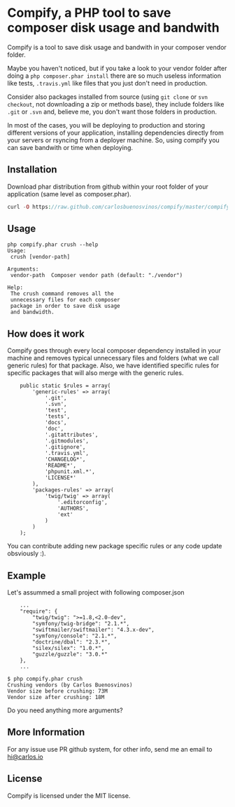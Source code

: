 Compify, a PHP tool to save composer disk usage and bandwith
============================================================

Compify is a tool to save disk usage and bandwith in your composer vendor folder.

Maybe you haven't noticed, but if you take a look to your vendor folder after doing
a ```php composer.phar install``` there are so much useless information like tests,
```.travis.yml``` like files that you just don't need in production.

Consider also packages installed from source (using ```git clone``` or ```svn checkout```, not
downloading a zip or methods base), they include folders like ```.git``` or ```.svn``` and, believe me,
you don't want those folders in production.

In most of the cases, you will be deploying to production and storing different versions
of your application, installing dependencies directly from your servers or rsyncing
from a deployer machine. So, using compify you can save bandwith or time when deploying.

## Installation

Download phar distribution from github within your root folder of your application (same level as composer.phar).

```php
curl -O https://raw.github.com/carlosbuenosvinos/compify/master/compify.phar
```

## Usage

```
php compify.phar crush --help
Usage:
 crush [vendor-path]

Arguments:
 vendor-path  Composer vendor path (default: "./vendor")

Help:
 The crush command removes all the
 unnecessary files for each composer
 package in order to save disk usage
 and bandwidth.
```

## How does it work

Compify goes through every local composer dependency installed in your machine
and removes typical unnecessary files and folders (what we call generic rules)
for that package. Also, we have identified specific rules for specific packages
that will also merge with the generic rules.

```
    public static $rules = array(
        'generic-rules' => array(
            '.git',
            '.svn',
            'test',
            'tests',
            'docs',
            'doc',
            '.gitattributes',
            '.gitmodules',
            '.gitignore',
            '.travis.yml',
            'CHANGELOG*',
            'README*',
            'phpunit.xml.*',
            'LICENSE*'
        ),
        'packages-rules' => array(
            'twig/twig' => array(
                '.editorconfig',
                'AUTHORS',
                'ext'
            )
        )
    );
```

You can contribute adding new package specific rules or any code update obsviously :).

## Example

Let's assummed a small project with following composer.json

```
    ...
    "require": {
        "twig/twig": ">=1.8,<2.0-dev",
        "symfony/twig-bridge": "2.1.*",
        "swiftmailer/swiftmailer": "4.3.x-dev",
        "symfony/console": "2.1.*",
        "doctrine/dbal": "2.3.*",
        "silex/silex": "1.0.*",
        "guzzle/guzzle": "3.0.*"
    },
    ...
```


```
$ php compify.phar crush
Crushing vendors (by Carlos Buenosvinos)
Vendor size before crushing: 73M
Vendor size after crushing: 18M
```

Do you need anything more arguments?

## More Information

For any issue use PR github system, for other info, send me an email to hi@carlos.io

## License

Compify is licensed under the MIT license.
